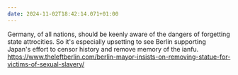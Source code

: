 ```yaml
---
date: 2024-11-02T18:42:14.071+01:00
---
```


Germany, of all nations, should be keenly aware of the dangers of forgetting state attrocities. So it's especially upsetting to see Berlin supporting Japan's effort to censor history and remove memory of the ianfu. https://www.theleftberlin.com/berlin-mayor-insists-on-removing-statue-for-victims-of-sexual-slavery/

